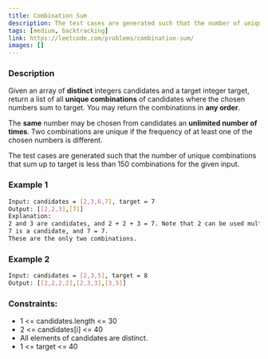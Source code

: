 ```yaml
---
title: Combination Sum
description: The test cases are generated such that the number of unique combinations that sum up to target is less than 150 combinations for the given input.
tags: [medium, backtracking]
link: https://leetcode.com/problems/combination-sum/
images: []
---
```


### Description

Given an array of **distinct** integers candidates and a target integer target, return a list of all **unique combinations** of candidates where the chosen numbers sum to target. You may return the combinations in **any order**.

The **same** number may be chosen from candidates an **unlimited number of times**. Two combinations are unique if the frequency of at least one of the chosen numbers is different.

The test cases are generated such that the number of unique combinations that sum up to target is less than 150 combinations for the given input.

 

### Example 1

```bash
Input: candidates = [2,3,6,7], target = 7
Output: [[2,2,3],[7]]
Explanation:
2 and 3 are candidates, and 2 + 2 + 3 = 7. Note that 2 can be used multiple times.
7 is a candidate, and 7 = 7.
These are the only two combinations.
```

### Example 2

```bash
Input: candidates = [2,3,5], target = 8
Output: [[2,2,2,2],[2,3,3],[3,5]]
```

### Constraints:

- 1 <= candidates.length <= 30
- 2 <= candidates[i] <= 40
- All elements of candidates are distinct.
- 1 <= target <= 40